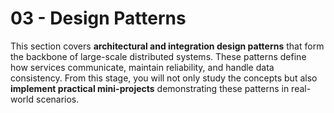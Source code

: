 # 03 - Design Patterns

This section covers **architectural and integration design patterns** that form the backbone of large-scale distributed systems.
These patterns define how services communicate, maintain reliability, and handle data consistency.
From this stage, you will not only study the concepts but also **implement practical mini-projects** demonstrating these patterns in real-world scenarios.
